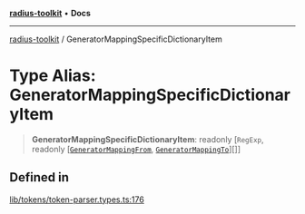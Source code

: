 [**radius-toolkit**](../README.md) • **Docs**

***

[radius-toolkit](../globals.md) / GeneratorMappingSpecificDictionaryItem

# Type Alias: GeneratorMappingSpecificDictionaryItem

> **GeneratorMappingSpecificDictionaryItem**: readonly [`RegExp`, readonly [[`GeneratorMappingFrom`](GeneratorMappingFrom.md), [`GeneratorMappingTo`](GeneratorMappingTo.md)][]]

## Defined in

[lib/tokens/token-parser.types.ts:176](https://github.com/rangle/radius-token-tango/blob/0fa25351e79af51a833bcebadbd83e27a9791a4f/packages/radius-toolkit/src/lib/tokens/token-parser.types.ts#L176)
